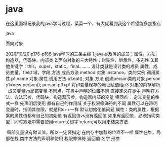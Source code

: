 # java

在这里面将记录我的java学习过程，菜菜一个，有大佬看到我这个希望能多加指点

java

面向对象

2020/10/20 p176-p188
java学习的三条主线
1.java类及类的成员：属性，方法，构造器，代码块，内部类
2.面向对象的三大特性：封装性，继承性，多态性
3.其他关键字：this，super，static，final.........
设计类就是设计类的成员
属性，成员变量，field 域，字段
方法 成员方法  method
对象 instance，类的实例
调用属性 p1.name 对象.属性
调用方法 p1.eat();  对象.方法
创建person类的对象 person p1=new person();
person p3=p1 将p1变量保存的地址赋值给p3
对象的内存解析
![]()
![]()
成员变量vs局部变量
不同点，在类中声明的位置不同
直接定义在类中  声明在方法，方法形参，代码块，构造器形参，构造器内部的变量
相同点：
定义变量的格式一样
先声明后使用
都有自己的作用域
关于权限修饰符的不同
属性可以在声明变量时，指明其权限，就是和c++一样
默认初始化值问题
属性：类的属性，根据累的属性值都有自己的初始值
有返回值vs没有返回值
如果有返回值，必须指明类型，同时方法中需要使用return关键字
return;可以用来结束方法

![]()
局部变量没有默认值，所以一定要指定
在内存中加载的位置不一样
属性在堆，局部在栈
类中方法的声明和使用
权限修饰符 返回值 名字 形参

